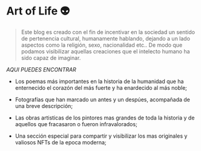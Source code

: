 # Art of Life 👽


>Este blog es creado con el fin de incentivar en la sociedad un sentido de pertenencia cultural, humanamente hablando, dejando a un lado aspectos como la religión, sexo, nacionalidad etc.. 
De modo que podamos visibilizar aquellas creaciones que el intelecto humano ha sido capaz de imaginar. 


_AQUI PUEDES ENCONTRAR_

- Los poemas más importantes en la historia de la humanidad que ha enternecido el corazón del más fuerte y ha enardecido al más noble;

- Fotografías que han marcado un antes y un despúes, acompañada de una breve descripción;

- Las obras artisticas de los pintores mas grandes de toda la historia y de aquellos que fracasaron o fueron infravalorados;

- Una sección especial para compartir y visibilizar los mas originales y valiosos NFTs de la epoca moderna;
